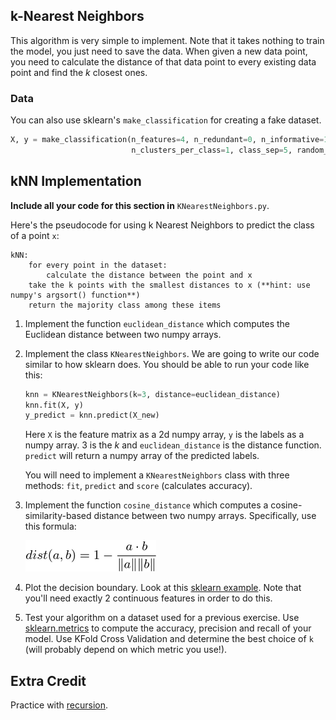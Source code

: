 ## k-Nearest Neighbors
This algorithm is very simple to implement. Note that it takes nothing to train the model, you just need to save the data. When given a new data point, you need to calculate the distance of that data point to every existing data point and find the *k* closest ones.

### Data

You can also use sklearn's `make_classification` for creating a fake dataset.

```python
X, y = make_classification(n_features=4, n_redundant=0, n_informative=1,
                           n_clusters_per_class=1, class_sep=5, random_state=5)
```

## kNN Implementation

**Include all your code for this section in** `KNearestNeighbors.py`.

Here's the pseudocode for using k Nearest Neighbors to predict the class of a point `x`:

```
kNN:
    for every point in the dataset:
        calculate the distance between the point and x
    take the k points with the smallest distances to x (**hint: use numpy's argsort() function**)
    return the majority class among these items
```

1. Implement the function `euclidean_distance` which computes the Euclidean distance between two numpy arrays.

2. Implement the class `KNearestNeighbors`. We are going to write our code similar to how sklearn does. You should be able to run your code like this:

    ```python
    knn = KNearestNeighbors(k=3, distance=euclidean_distance)
    knn.fit(X, y)
    y_predict = knn.predict(X_new)
    ```

    Here `X` is the feature matrix as a 2d numpy array, `y` is the labels as a numpy array. 3 is the *k* and `euclidean_distance` is the distance function. `predict` will return a numpy array of the predicted labels.

    You will need to implement a `KNearestNeighbors` class with three methods: `fit`, `predict` and `score` (calculates accuracy).

3. Implement the function `cosine_distance` which computes a cosine-similarity-based distance between two numpy arrays. Specifically, use this formula:

    ![cosine distance](images/cosine.png)

4. Plot the decision boundary. Look at this [sklearn example](http://scikit-learn.org/stable/auto_examples/neighbors/plot_classification.html#example-neighbors-plot-classification-py). Note that you'll need exactly 2 continuous features in order to do this.

5. Test your algorithm on a dataset used for a previous exercise. Use [sklearn.metrics](http://scikit-learn.org/stable/modules/classes.html#module-sklearn.metrics) to compute the accuracy, precision and recall of your model. Use KFold Cross Validation and determine the best choice of `k` (will probably depend on which metric you use!).


## Extra Credit

Practice with [recursion](https://github.com/gschool/dsi-welcome/tree/master/readings/recursion).
